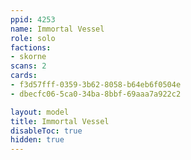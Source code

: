 ```yaml
---
ppid: 4253
name: Immortal Vessel
role: solo
factions:
- skorne
scans: 2
cards:
- f3d57fff-0359-3b62-8058-b64eb6f0504e
- dbecfc06-5ca0-34ba-8bbf-69aaa7a922c2

layout: model
title: Immortal Vessel
disableToc: true
hidden: true
---
```

